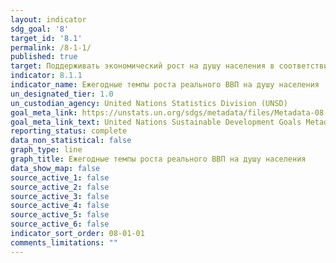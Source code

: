 ```yaml
---
layout: indicator
sdg_goal: '8'
target_id: '8.1'
permalink: /8-1-1/
published: true
target: Поддерживать экономический рост на душу населения в соответствии с национальными условиями и, в частности, рост валового внутреннего продукта на уровне не менее 7 процентов в год в наименее развитых странах
indicator: 8.1.1
indicator_name: Ежегодные темпы роста реального ВВП на душу населения
un_designated_tier: 1.0
un_custodian_agency: United Nations Statistics Division (UNSD)
goal_meta_link: https://unstats.un.org/sdgs/metadata/files/Metadata-08-01-01.pdf
goal_meta_link_text: United Nations Sustainable Development Goals Metadata (PDF 232 KB)
reporting_status: complete
data_non_statistical: false
graph_type: line
graph_title: Ежегодные темпы роста реального ВВП на душу населения
data_show_map: false
source_active_1: false
source_active_2: false
source_active_3: false
source_active_4: false
source_active_5: false
source_active_6: false
indicator_sort_order: 08-01-01
comments_limitations: ""
---
```

